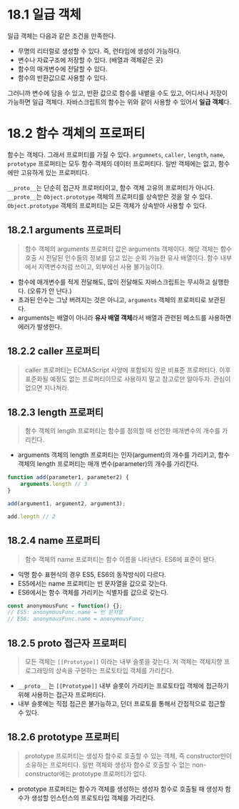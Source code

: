 # 18.1 일급 객체

일급 객체는 다음과 같은 조건을 만족한다.

- 무명의 리터럴로 생성할 수 있다. 즉, 런타임에 생성이 가능하다.
- 변수나 자료구조에 저장할 수 있다. (배열과 객체같은 곳)
- 함수의 매개변수에 전달할 수 있다.
- 함수의 반환값으로 사용할 수 있다.

그러니까 변수에 담을 수 있고, 반환 값으로 함수를 내뱉을 수도 있고, 어디서나 저장이 가능하면 일급 객체다.
자바스크립트의 함수는 위와 같이 사용할 수 있어서 **일급 객체**다.

# 18.2 함수 객체의 프로퍼티

함수는 객체다. 그래서 프로퍼티를 가질 수 있다.
`argumnets`, `caller`, `length`, `name`, `prototype` 프로퍼티는 모두 함수 객체의 데이터 프로퍼티다. 일반 객체에는 없고, 함수에만 고유하게 있는 프로퍼티다.

`__proto__`는 단순히 접근자 프로퍼티이고, 함수 객체 고유의 프로퍼티가 아니다.
`__proto__`는 `Object.prototype` 객체의 프로퍼티를 상속받은 것을 알 수 있다. 
`Object.prototype` 객체의 프로퍼티는 모든 객체가 상속받아 사용할 수 있다.

## 18.2.1 arguments 프로퍼티

> 함수 객체의 arguments 프로퍼티 값은 arguments 객체이다. 해당 객체는 함수 호출 시 전달된 인수들의 정보를 담고 있는 순회 가능한 유사 배열이다. 함수 내부에서 지역변수처럼 쓰이고, 외부에선 사용 불가능이다.

- 함수에 매개변수를 적게 전달해도, 많이 전달해도 자바스크립트는 무시하고 실행한다. (오류가 안 난다.)
- 초과된 인수는 그냥 버려지는 것은 아니고, `arguments` 객체의 프로퍼티로 보관된다.
- arguments는 배열이 아니라 **유사 배열 객체**라서 배열과 관련된 메소드를 사용하면 에러가 발생한다.

## 18.2.2 caller 프로퍼티

> caller 프로퍼티는 ECMAScript 사양에 포함되지 않은 비표준 프로퍼티다. 이후 표준화될 예정도 없는 프로퍼티이므로 사용하지 말고 참고로만 알아두자. 관심이 없으면 지나쳐라.

## 18.2.3 length 프로퍼티

> 함수 객체의 length 프로퍼티는 함수를 정의할 때 선언한 매개변수의 개수를 가리킨다.

- arguments 객체의 length 프로퍼티는 인자(argument)의 개수를 가리키고, 함수 객체의 length 프로퍼티는 매개 변수(parameter)의 개수를 가리킨다.

```javascript
function add(parameter1, parameter2) {
	arguments.length // 3
}

add(argument1, argument2, argument3);

add.length // 2
```

## 18.2.4 name 프로퍼티

> 함수 객체의 name 프로퍼티는 함수 이름을 나타낸다. ES6에 표준이 됐다.

- 익명 함수 표현식의 경우 ES5, ES6의 동작방식이 다르다.
- ES5에서는 name 프로퍼티는 빈 문자열을 값으로 갖는다.
- ES6에서는 함수 객체를 가리키는 식별자를 값으로 갖는다.

```javascript
const anonymousFunc = function() {};
// ES5: anonymousFunc.name = 빈 문자열
// ES6: anonymousFunc.name = anonymousFunc;
```

## 18.2.5 __proto__ 접근자 프로퍼티

> 모든 객체는 `[[Prototype]]` 이라는 내부 슬롯을 갖는다. 저 객체는 객체지향 프로그래밍의 상속을 구현하는 프로토타입 객체를 가리킨다.

- `__proto__` 는 `[[Prototype]]` 내부 슬롯이 가리키는 프로토타입 객체에 접근하기 위해 사용하는 접근자 프로퍼티다.
- 내부 슬롯에는 직접 접근은 불가능하고, 던더 프로토를 통해서 간접적으로 접근할 수 있다.

## 18.2.6 prototype 프로퍼티

> prototype 프로퍼티는 생성자 함수로 호출할 수 있는 객체, 즉 constructor만이 소유하는 프로퍼티다.
일반 객체와 생성자 함수로 호출할 수 없는 non-constructor에는 prototype 프로퍼티가 없다.

- prototype 프로퍼티는 함수가 객체를 생성하는 생성자 함수로 호출될 때 생성자 함수가 생성할 인스턴스의 프로토타입 객체를 가리킨다.